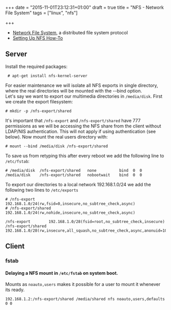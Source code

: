 +++
date = "2015-11-01T23:12:31+01:00"
draft = true
title = "NFS - Network File System"
tags = ["linux", "nfs"]

+++


* [Network File System](https://en.wikipedia.org/wiki/Network_File_System), a
  distributed file system protocol
* [Setting Up NFS How-To](https://help.ubuntu.com/community/SettingUpNFSHowTo)


## Server

Install the required packages:

     # apt-get install nfs-kernel-server


For easier maintenance we will isolate all NFS exports in single directory,
where the real directories will be mounted with the --bind option.  
Let's say we want to export our multimedia directories in `/media/disk`.
First we create the export filesystem:

    # mkdir -p /nfs-export/shared

It's important that `/nfs-export` and `/nfs-export/shared` have 777 permissions
as we will be accessing the NFS share from the client without LDAP/NIS
authentication. This will not apply if using authentication (see below). Now
mount the real users directory with:

    # mount --bind /media/disk /nfs-export/shared

To save us from retyping this after every reboot we add the following line to
`/etc/fstab`:

    # /media/disk  /nfs-export/shared   none          bind  0  0
    /media/disk    /nfs-export/shared   nobootwait    bind  0  0

To export our directories to a local network 192.168.1.0/24 we add the following
two lines to `/etc/exports`

    # /nfs-export        192.168.1.0/24(rw,fsid=0,insecure,no_subtree_check,async)
    # /nfs-export/shared 192.168.1.0/24(rw,nohide,insecure,no_subtree_check,async)

	/nfs-export        192.168.1.0/28(fsid=root,no_subtree_check,insecure)
	/nfs-export/shared 192.168.1.0/28(rw,insecure,all_squash,no_subtree_check,async,anonuid=1000,anongid=1000)


## Client

### fstab

#### Delaying a NFS mount in `/etc/fstab` on system boot.

Mounts as `noauto,users` makes it possible for a user to mount it whenever its
ready.

    192.168.1.2:/nfs-export/shared /media/shared nfs noauto,users,defaults 0 0

